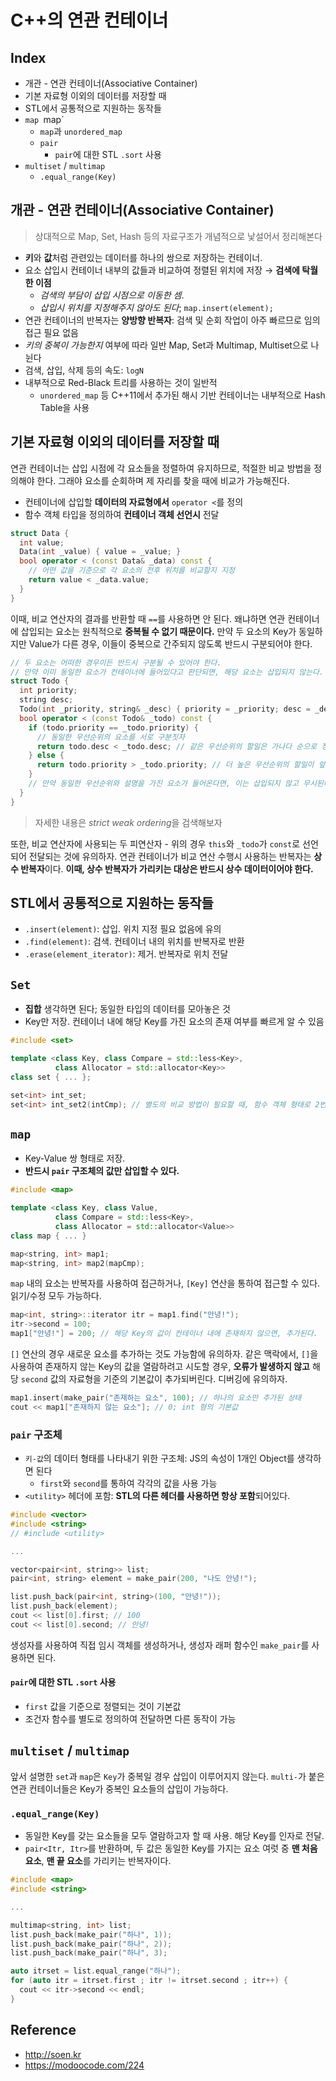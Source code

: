 # C++의 연관 컨테이너

## Index
- 개관 - 연관 컨테이너(Associative Container)
- 기본 자료형 이외의 데이터를 저장할 때
- STL에서 공통적으로 지원하는 동작들
- `map `map`
  - `map`과 `unordered_map`
  - `pair`
    - `pair`에 대한 STL `.sort` 사용
- `multiset` / `multimap`
  - `.equal_range(Key)`

## 개관 - 연관 컨테이너(Associative Container)

> 상대적으로 Map, Set, Hash 등의 자료구조가 개념적으로 낯설어서 정리해본다

- **키**와 **값**처럼 관련있는 데이터를 하나의 쌍으로 저장하는 컨테이너.
- 요소 삽입시 컨테이너 내부의 값들과 비교하여 정렬된 위치에 저장 → **검색에 탁월한 이점**
  - *검색의 부담이 삽입 시점으로 이동한 셈*.
  - *삽입시 위치를 지정해주지 않아도 된다*; `map.insert(element);`
- 연관 컨테이너의 반복자는 **양방향 반복자**: 검색 및 순회 작업이 아주 빠르므로 임의 접근 필요 없음
- *키의 중복이 가능한지* 여부에 따라 일반 Map, Set과 Multimap, Multiset으로 나뉜다
- 검색, 삽입, 삭제 등의 속도: `logN`
- 내부적으로 Red-Black 트리를 사용하는 것이 일반적
  - `unordered_map` 등 C++11에서 추가된 해시 기반 컨테이너는 내부적으로 Hash Table을 사용

## 기본 자료형 이외의 데이터를 저장할 때
연관 컨테이너는 삽입 시점에 각 요소들을 정렬하여 유지하므로, 적절한 비교 방법을 정의해야 한다. 그래야 요소를 순회하며 제 자리를 찾을 때에 비교가 가능해진다.

- 컨테이너에 삽입할 **데이터의 자료형에서** `operator <`를 정의
- 함수 객체 타입을 정의하여 **컨테이너 객체 선언시** 전달

```cpp
struct Data {
  int value;
  Data(int _value) { value = _value; }
  bool operator < (const Data& _data) const {
    // 어떤 값을 기준으로 각 요소의 전후 위치를 비교할지 지정
    return value < _data.value;
  }
}
```

이때, 비교 연산자의 결과를 반환할 때 `==`를 사용하면 안 된다. 왜냐하면 연관 컨테이너에 삽입되는 요소는 원칙적으로 **중복될 수 없기 때문이다.** 만약 두 요소의 Key가 동일하지만 Value가 다른 경우, 이들이 중복으로 간주되지 않도록 반드시 구분되어야 한다.

```cpp
// 두 요소는 어떠한 경우이든 반드시 구분될 수 있어야 한다.
// 만약 이미 동일한 요소가 컨테이너에 들어있다고 판단되면, 해당 요소는 삽입되지 않는다.
struct Todo {
  int priority;
  string desc;
  Todo(int _priority, string& _desc) { priority = _priority; desc = _desc; }
  bool operator < (const Todo& _todo) const {
    if (todo.priority == _todo.priority) {
      // 동일한 우선순위의 요소를 서로 구분짓자
      return todo.desc < _todo.desc; // 같은 우선순위의 할일은 가나다 순으로 정렬
    } else {
      return todo.priority > _todo.priority; // 더 높은 우선순위의 할일이 앞에 온다
    }
    // 만약 동일한 우선순위와 설명을 가진 요소가 들어온다면, 이는 삽입되지 않고 무시된다.
  }
}
```

> 자세한 내용은 *strict weak ordering*을 검색해보자

또한, 비교 연산자에 사용되는 두 피연산자 - 위의 경우 `this`와 `_todo`가 `const`로 선언되어 전달되는 것에 유의하자. 연관 컨테이너가 비교 연산 수행시 사용하는 반복자는 **상수 반복자**이다. **이때, 상수 반복자가 가리키는 대상은 반드시 상수 데이터이어야 한다.**

## STL에서 공통적으로 지원하는 동작들
- `.insert(element)`: 삽입. 위치 지정 필요 없음에 유의
- `.find(element)`: 검색. 컨테이너 내의 위치를 반복자로 반환
- `.erase(element_iterator)`: 제거. 반복자로 위치 전달

## `Set`
- **집합** 생각하면 된다; 동일한 타입의 데이터를 모아놓은 것
- Key만 저장. 컨테이너 내에 해당 Key를 가진 요소의 존재 여부를 빠르게 알 수 있음

```cpp
#include <set>

template <class Key, class Compare = std::less<Key>,
          class Allocator = std::allocator<Key>>
class set { ... };

set<int> int_set;
set<int> int_set2(intCmp); // 별도의 비교 방법이 필요할 때, 함수 객체 형태로 2번째 인자 전달
```

## `map`
- Key-Value 쌍 형태로 저장.
- **반드시 `pair` 구조체의 값만 삽입할 수 있다.**

```cpp
#include <map>

template <class Key, class Value,
          class Compare = std::less<Key>,
          class Allocator = std::allocator<Value>>
class map { ... }

map<string, int> map1;
map<string, int> map2(mapCmp);
```

`map` 내의 요소는 반복자를 사용하여 접근하거나, `[Key]` 연산을 통하여 접근할 수 있다. 읽기/수정 모두 가능하다.

```cpp
map<int, string>::iterator itr = map1.find("안녕!");
itr->second = 100;
map1["안녕!"] = 200; // 해당 Key의 값이 컨테이너 내에 존재하지 않으면, 추가된다.
```

`[]` 연산의 경우 새로운 요소를 추가하는 것도 가능함에 유의하자. 같은 맥락에서, `[]`을 사용하여 존재하지 않는 Key의 값을 열람하려고 시도할 경우, **오류가 발생하지 않고** 해당 `second` 값의 자료형을 기준의 기본값이 추가되버린다. 디버깅에 유의하자.

```cpp
map1.insert(make_pair("존재하는 요소", 100); // 하나의 요소만 추가된 상태
cout << map1["존재하지 않는 요소"]; // 0; int 형의 기본값
```

### `pair` 구조체
- `키-값`의 데이터 형태를 나타내기 위한 구조체: JS의 속성이 1개인 Object를 생각하면 된다
  - `first`와 `second`를 통하여 각각의 값을 사용 가능
- `<utility>` 헤더에 포함: **STL의 다른 헤더를 사용하면 항상 포함**되어있다.

```cpp
#include <vector>
#include <string>
// #include <utility>

...

vector<pair<int, string>> list;
pair<int, string> element = make_pair(200, "나도 안녕!");

list.push_back(pair<int, string>(100, "안녕!"));
list.push_back(element);
cout << list[0].first; // 100
cout << list[0].second; // 안녕!
```

생성자를 사용하여 직접 임시 객체를 생성하거나, 생성자 래퍼 함수인 `make_pair`를 사용하면 된다.

#### `pair`에 대한 STL `.sort` 사용
- `first` 값을 기준으로 정렬되는 것이 기본값
- 조건자 함수를 별도로 정의하여 전달하면 다른 동작이 가능

## `multiset` / `multimap`
앞서 설명한 `set`과 `map`은 `Key`가 중복일 경우 삽입이 이루어지지 않는다. `multi-`가 붙은 연관 컨테이너들은 Key가 중복인 요소들의 삽입이 가능하다.

### `.equal_range(Key)`
- 동일한 Key를 갖는 요소들을 모두 열람하고자 할 때 사용. 해당 Key를 인자로 전달.
- `pair<Itr, Itr>`를 반환하며, 두 값은 동일한 Key를 가지는 요소 여럿 중 **맨 처음 요소**, **맨 끝 요소**를 가리키는 반복자이다.

```cpp
#include <map>
#include <string>

...

multimap<string, int> list;
list.push_back(make_pair("하나", 1));
list.push_back(make_pair("하나", 2));
list.push_back(make_pair("하나", 3);

auto itrset = list.equal_range("하나");
for (auto itr = itrset.first ; itr != itrset.second ; itr++) {
  cout << itr->second << endl;
}
```


## Reference
- http://soen.kr
- https://modoocode.com/224
